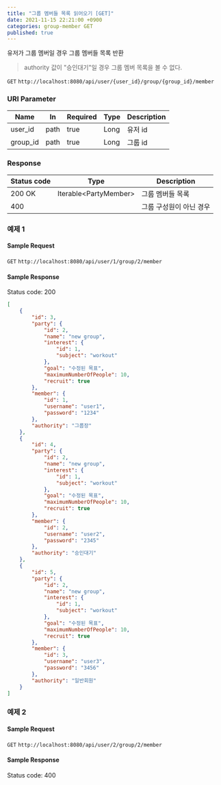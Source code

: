 ```yaml
---
title: "그룹 멤버들 목록 읽어오기 [GET]"
date: 2021-11-15 22:21:00 +0900
categories: group-member GET
published: true
---
```


유저가 그룹 멤버일 경우 그룹 멤버들 목록 반환

> authority 값이 "승인대기"일 경우 그룹 멤버 목록을 볼 수 없다.

`GET` `http://localhost:8080/api/user/{user_id}/group/{group_id}/member`

### URI Parameter

| Name     | In   | Required | Type | Description |
| -------- | ---- | -------- | ---- | ----------- |
| user_id  | path | true     | Long | 유저 id     |
| group_id | path | true     | Long | 그룹 id     |

### Response

| Status code | Type                   | Description             |
| ----------- | ---------------------- | ----------------------- |
| 200 OK      | Iterable\<PartyMember> | 그룹 멤버들 목록        |
| 400         |                        | 그룹 구성원이 아닌 경우 |



### 예제 1

#### Sample Request

`GET` `http://localhost:8080/api/user/1/group/2/member`

#### Sample Response

Status code: 200

```json
[
    {
        "id": 3,
        "party": {
            "id": 2,
            "name": "new group",
            "interest": {
                "id": 1,
                "subject": "workout"
            },
            "goal": "수정된 목표",
            "maximumNumberOfPeople": 10,
            "recruit": true
        },
        "member": {
            "id": 1,
            "username": "user1",
            "password": "1234"
        },
        "authority": "그룹장"
    },
    {
        "id": 4,
        "party": {
            "id": 2,
            "name": "new group",
            "interest": {
                "id": 1,
                "subject": "workout"
            },
            "goal": "수정된 목표",
            "maximumNumberOfPeople": 10,
            "recruit": true
        },
        "member": {
            "id": 2,
            "username": "user2",
            "password": "2345"
        },
        "authority": "승인대기"
    },
    {
        "id": 5,
        "party": {
            "id": 2,
            "name": "new group",
            "interest": {
                "id": 1,
                "subject": "workout"
            },
            "goal": "수정된 목표",
            "maximumNumberOfPeople": 10,
            "recruit": true
        },
        "member": {
            "id": 3,
            "username": "user3",
            "password": "3456"
        },
        "authority": "일반회원"
    }
]
```



### 예제 2

#### Sample Request

`GET` `http://localhost:8080/api/user/2/group/2/member`

#### Sample Response

Status code: 400

```json

```

